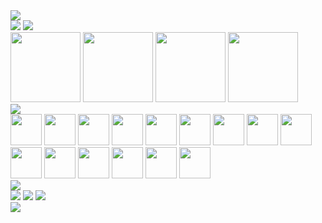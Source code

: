 <img src="https://readme-typing-svg.herokuapp.com/?lines=Olá,+eu+sou+o+Marx!;Bem-vindo+ao+meu+perfil!&color=FF0000&size=30&width=600&height=50"/>
<div>
  <img src="https://github-readme-stats.vercel.app/api?username=marxvictor&show_icons=true&theme=shadow_red"/>
  <img src="https://github-readme-stats.vercel.app/api/top-langs/?username=marxvictor&layout=compact&theme=shadow_red"/>
</div>

<div> 
  <img height="112px" src="https://i.pinimg.com/originals/f4/e8/b7/f4e8b71f10a099140a1d284691c1c26f.gif"/>
  <img height="112px" src="https://i.pinimg.com/originals/f2/0f/05/f20f050405ffd020bc8e81e266afc2f9.gif"/>
  <img height="112px" src="https://i.pinimg.com/originals/8c/dc/13/8cdc13272525d79e858afba733529235.gif"/>
  <img height="112px" src="https://i.pinimg.com/originals/b5/dc/76/b5dc7620d2e185d2211f667ec510831b.gif"/>
</div>

<div>
  <img src="https://readme-typing-svg.herokuapp.com/?lines=Linguagens+que+já+trabalhei.&color=ffffff&size=20&width=600&height=50"/>
</div>

<div>
  <img height="50px" src="https://cdn.jsdelivr.net/gh/devicons/devicon@latest/icons/c/c-original.svg" />
  <img height="50px" src="https://cdn.jsdelivr.net/gh/devicons/devicon@latest/icons/cplusplus/cplusplus-original.svg" />
  <img height="50px" src="https://cdn.jsdelivr.net/gh/devicons/devicon@latest/icons/python/python-original.svg" />
  <img height="50px" src="https://cdn.jsdelivr.net/gh/devicons/devicon@latest/icons/java/java-original.svg" />
  <img height="50px" src="https://cdn.jsdelivr.net/gh/devicons/devicon@latest/icons/javascript/javascript-original.svg" />
  <img height="50px" src="https://cdn.jsdelivr.net/gh/devicons/devicon@latest/icons/go/go-original-wordmark.svg" />
  <img height="50px" src="https://cdn.jsdelivr.net/gh/devicons/devicon@latest/icons/flutter/flutter-original.svg" />
  <img height="50px" src="https://cdn.jsdelivr.net/gh/devicons/devicon@latest/icons/dart/dart-original-wordmark.svg" />
  <img height="50px" src="https://cdn.jsdelivr.net/gh/devicons/devicon@latest/icons/html5/html5-original-wordmark.svg" />
  <img height="50px" src="https://cdn.jsdelivr.net/gh/devicons/devicon@latest/icons/css3/css3-original-wordmark.svg" />
  <img height="50px" src="https://cdn.jsdelivr.net/gh/devicons/devicon@latest/icons/react/react-original-wordmark.svg" />
  <img height="50px" src="https://cdn.jsdelivr.net/gh/devicons/devicon@latest/icons/prolog/prolog-original-wordmark.svg" />
  <img height="50px" src="https://cdn.jsdelivr.net/gh/devicons/devicon@latest/icons/arduino/arduino-original-wordmark.svg" />
  <img height="50px" src="https://cdn.jsdelivr.net/gh/devicons/devicon@latest/icons/azuresqldatabase/azuresqldatabase-original.svg" />
  <img height="50px" src="https://cdn.jsdelivr.net/gh/devicons/devicon@latest/icons/git/git-original-wordmark.svg" />
</div>

<div>
  <img src="https://readme-typing-svg.herokuapp.com/?lines=Redes+Sociais.&color=ffffff&size=20&width=600&height=50"/>
</div>

<div>
  <a href="" target="_blank"><img src="https://img.shields.io/badge/Instagram-E4405F?style=for-the-badge&logo=instagram&logoColor=white"/><a/>
  <a href="" target="_blank"><img src="https://img.shields.io/badge/LinkedIn-0077B5?style=for-the-badge&logo=linkedin&logoColor=white"/></a>
  <a href="" target="_blank"><img src="https://img.shields.io/badge/Pinterest-%23E60023.svg?&style=for-the-badge&logo=Pinterest&logoColor=white"/></a>
</div>

<div>
  <img src="https://ghchart.rshah.org/marxvictor"/>
</div>
